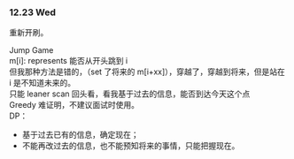 ### 12.23 Wed
重新开刷。

Jump Game  
m[i]: represents 能否从开头跳到 i  
但我那种方法是错的，（set 了将来的 m[i+xx]），穿越了，穿越到将来，但是站在 i 是不知道未来的。  
只能 leaner scan 回头看，看我基于过去的信息，能否到达今天这个点  
Greedy 难证明，不建议面试时使用。  
DP：
- 基于过去已有的信息，确定现在；  
- 不能再改过去的信息，也不能预知将来的事情，只能把握现在。  


